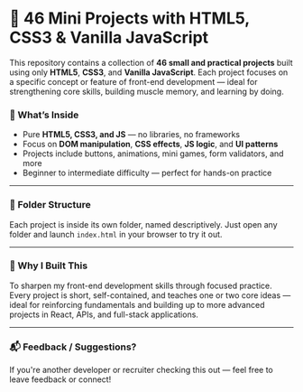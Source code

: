 # 🧩 46 Mini Projects with HTML5, CSS3 & Vanilla JavaScript

This repository contains a collection of **46 small and practical projects** built using only **HTML5**, **CSS3**, and **Vanilla JavaScript**. Each project focuses on a specific concept or feature of front-end development — ideal for strengthening core skills, building muscle memory, and learning by doing.

### 🎯 What’s Inside

- Pure **HTML5, CSS3, and JS** — no libraries, no frameworks
- Focus on **DOM manipulation**, **CSS effects**, **JS logic**, and **UI patterns**
- Projects include buttons, animations, mini games, form validators, and more
- Beginner to intermediate difficulty — perfect for hands-on practice

---

### 📁 Folder Structure

Each project is inside its own folder, named descriptively. Just open any folder and launch `index.html` in your browser to try it out.

---

### 📌 Why I Built This

To sharpen my front-end development skills through focused practice. Every project is short, self-contained, and teaches one or two core ideas — ideal for reinforcing fundamentals and building up to more advanced projects in React, APIs, and full-stack applications.

---

### 📬 Feedback / Suggestions?

If you're another developer or recruiter checking this out — feel free to leave feedback or connect!
